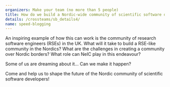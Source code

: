 ```yaml
---
organizers: Make your team (no more than 5 people)
title: How do we build a Nordic-wide community of scientific software developers, application experts and other e-science experts? 
details: /crossteams/sb_details4/
name: speed-blogging
---
```

An inspiring example of how this can work is the community of research software engineers (RSEs) in the UK. What will it take to build a RSE-like community in the Nordics? What are the challenges in creating a community over Nordic borders? What role can NeIC play in this endeavour?

Some of us are dreaming about it... Can we make it happen? 

Come and help us to shape the future of the Nordic community of scientific software developers!
